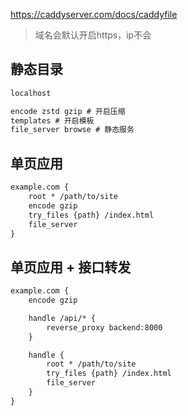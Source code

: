 

https://caddyserver.com/docs/caddyfile

> 域名会默认开启https，ip不会

## 静态目录

```txt title="caddyfile"
localhost

encode zstd gzip # 开启压缩
templates # 开启模板
file_server browse # 静态服务
```

## 单页应用

```txt title="caddyfile"
example.com {
	root * /path/to/site
	encode gzip
	try_files {path} /index.html
	file_server
}
```

## 单页应用 + 接口转发

```txt title="caddyfile"
example.com {
	encode gzip

	handle /api/* {
		reverse_proxy backend:8000
	}

	handle {
		root * /path/to/site
		try_files {path} /index.html
		file_server
	}
}
```